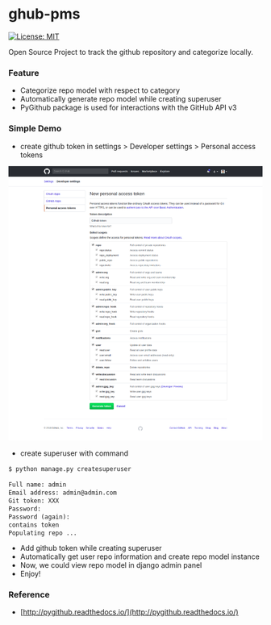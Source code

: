 # ghub-pms
[![License: MIT](https://img.shields.io/badge/License-MIT-yellow.svg)](https://opensource.org/licenses/MIT)


Open Source Project to track the github repository and categorize locally.

### Feature

- Categorize repo model with respect to category
- Automatically generate repo model while creating superuser
- PyGithub package is used for interactions with the GitHub API v3 

### Simple Demo

- create github token in settings >  Developer settings > Personal access tokens

![alt github](token.png "GitHub Token Pic")


- create superuser with command
```bash
$ python manage.py createsuperuser
```

```
Full name: admin
Email address: admin@admin.com
Git token: XXX
Password: 
Password (again):  
contains token
Populating repo ...
```

- Add github token while creating superuser
- Automatically get user repo information and create repo model instance
- Now, we could view repo model in django admin panel
- Enjoy!

### Reference

- [http://pygithub.readthedocs.io/](http://pygithub.readthedocs.io/)